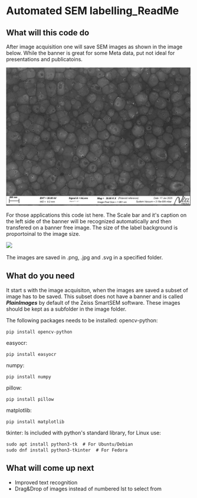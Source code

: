 # Automated SEM labelling_ReadMe

## What will this code do

After image acquisition one will save SEM images as shown in the image below. While the banner is great for some Meta data, put not ideal for presentations and publicatoins.

<img src="3033_IBE600W_25min_pat_15.png" width = "500">

For those applications this code ist here. The Scale bar and it's caption on the left side of the banner will be recognized automatically and then transfered on a banner free image. The size of the label background is proportoinal to the image size.

<img src="3033_IBE600W_25min_pat_15_processed.png" width = "500">


The images are saved in .png, .jpg and .svg in a specified folder.



## What do you need

It start s with the image acquisiton, when the images are saved a subset of image has to be saved. This subset does not have a banner and is called ***PlainImages*** by default of the Zeiss SmartSEM software. These images should be kept as a subfolder in the image folder.

The following packages needs to be installed:
opencv-python: 
```
pip install opencv-python
```
easyocr: 
```
pip install easyocr
```

numpy: 
```
pip install numpy
```

pillow: 
```
pip install pillow
```

matplotlib:
```
pip install matplotlib
```

tkinter:
Is included with python's standard library, for Linux use:
```
sudo apt install python3-tk  # For Ubuntu/Debian
sudo dnf install python3-tkinter  # For Fedora
```


## What will come up next

- Improved text recognition
- Drag&Drop of images instead of numbered lst to select from
